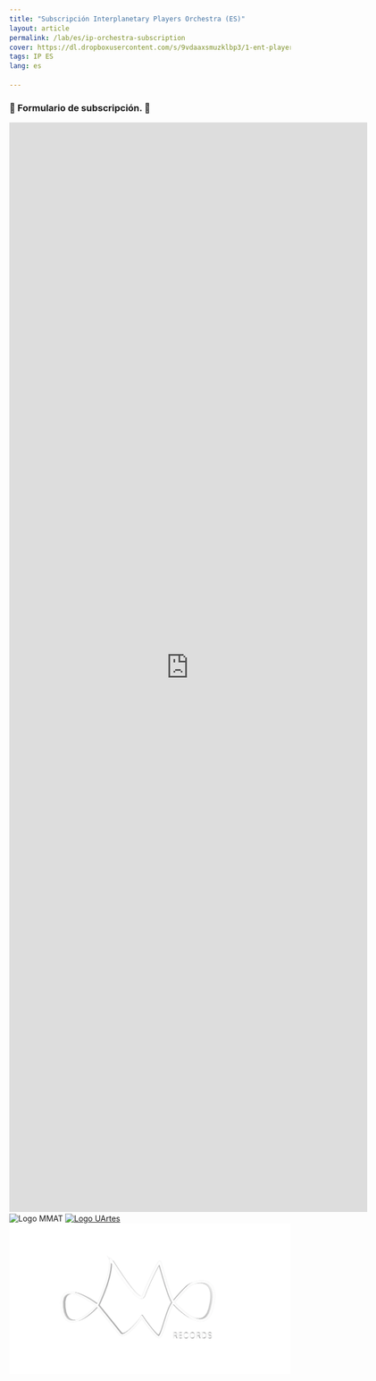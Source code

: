 ```yaml
---
title: "Subscripción Interplanetary Players Orchestra (ES)"
layout: article
permalink: /lab/es/ip-orchestra-subscription
cover: https://dl.dropboxusercontent.com/s/9vdaaxsmuzklbp3/1-ent-player-yellow.jpg?raw=1
tags: IP ES
lang: es

---
```

### 🐚 Formulario de subscripción. 🧬

<iframe src="https://docs.google.com/forms/d/e/1FAIpQLSepFldT7NYzimfygmqnaqOJbxWTKSbNcnhjTcl0b8y5HLVkqQ/viewform?embedded=true" width="641" height="1949" frameborder="0" marginheight="0" marginwidth="0">Loading…</iframe>

<div class="logo-grid">
    <img src="https://www.dropbox.com/scl/fi/nh8l7j56uidh2cdd4uut4/MMAT-BLANCO-2024.png?rlkey=jgmdll83abavbv06hnzn934jv&raw=1" alt="Logo MMAT">
    <a href="https://www.uartes.edu.ec" target="_blank">
        <img src="https://www.dropbox.com/scl/fi/h2x74tzmdz97nd871blek/LOGO-UARTES-BLANCO.png?rlkey=2qykue2qyo0zyt5ch4fkic7kd&st=01dslfp8&raw=1" alt="Logo UArtes">
    </a>
    <img src="/img/about/mw-logo-transparent.png" alt="Logo Interplanetary Orchestra">
</div>
